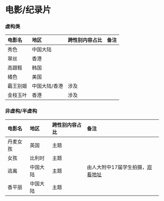 # 电影/纪录片

### 虚构类

| 电影名 | 地区 | 跨性别内容占比 | 备注 |
| :--- | :--- | :--- | :--- |
| 秀色 | 中国大陆 |  |  |
| 翠丝 | 香港 |  |  |
| 高跟鞋 | 韩国 |  |  |
| 橘色 | 美国 |  |  |
| 霸王别姬 | 中国大陆/香港 | 涉及 |  |
| 金枝玉叶 | 香港 | 涉及 |  |

### 非虚构/半虚构

| 电影名 | 地区 | 跨性别内容占比 | 备注 |
| :--- | :--- | :--- | :--- |
| 丹麦女孩 | 英国 | 主题 |  |
| 女孩 | 比利时 | 主题 |  |
| 逃离 | 中国大陆 | 主题 | 由人大附中17届学生拍摄，[观看地址](https://www.bilibili.com/video/av13741228) |
| 香平丽 | 中国大陆 | 主题 |  |



